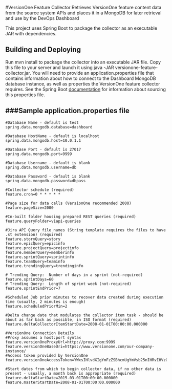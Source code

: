#VersionOne Feature Collector
Retrieves VersionOne feature content data from the source system APIs and places it in a MongoDB for later retrieval and use by the DevOps Dashboard

This project uses Spring Boot to package the collector as an executable JAR with dependencies.

Building and Deploying
--------------------------------------

Run mvn install to package the collector into an executable JAR file. Copy this file to your server and launch it using
java -JAR versionone-feature-collector.jar. You will need to provide an application.properties file that contains information about how
to connect to the Dashboard MongoDB database instance, as well as properties the VersionOne feature collector requires. See
the Spring Boot [documentation](http://docs.spring.io/spring-boot/docs/current-SNAPSHOT/reference/htmlsingle/#boot-features-external-config-application-property-files)
for information about sourcing this properties file.

###Sample application.properties file
--------------------------------------

    #Database Name - default is test
    spring.data.mongodb.database=dashboard

    #Database HostName - default is localhost
    spring.data.mongodb.host=10.0.1.1

    #Database Port - default is 27017
    spring.data.mongodb.port=9999

    #Database Username - default is blank
    spring.data.mongodb.username=db

    #Database Password - default is blank
    spring.data.mongodb.password=dbpass

    #Collector schedule (required)
    feature.cron=0 * * * * *

    #Page size for data calls (VersionOne recommended 2000)
    feature.pageSize=2000

    #In-built folder housing prepared REST queries (required)
    feature.queryFolder=v1api-queries

    #Jira API Query file names (String template requires the files to have .st extension) (required)
    feature.storyQuery=story
    feature.epicQuery=epicinfo
    feature.projectQuery=projectinfo
    feature.memberQuery=memberinfo
    feature.sprintQuery=sprintinfo
    feature.teamQuery=teaminfo
    feature.trendingQuery=trendinginfo

    # Trending Query:  Number of days in a sprint (not-required)
    feature.sprintDays=60
    # Trending Query:  Length of sprint week (not-required)
    feature.sprintEndPrior=7

    #Scheduled Job prior minutes to recover data created during execution time (usually, 2 minutes is enough)
    feature.scheduledPriorMin=2

    #Delta change date that modulates the collector item task - should be about as far back as possible, in ISO format (required)
    feature.deltaCollectorItemStartDate=2008-01-01T00:00:00.000000

    #VersionOne Connection Details
    #Proxy assumes a host:port syntax
    feature.versionOneProxyUrl=http://proxy.com:9999
    feature.versionOneBaseUri=https://www.versionone.com/our-company-instance/
    #Access token provided by VersionOne
    feature.versionOneAccessToken=YWxsIHlvdXIgYmFzZSBhcmUgYmVsb25nIHRvIHVzOiB5b3UgYXJlIG9uIHRoZSB3YXkgdG8gZGVzdHJ1Y3Rpb246IG1ha2UgeW91ciB0aW1l

    #Start dates from which to begin collector data, if no other data is present - usually, a month back is appropriate (required)
    feature.deltaStartDate=2015-03-01T00:00:00.000000
    feature.masterStartDate=2008-01-01T00:00:00.000000
